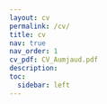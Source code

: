 ```yaml
---
layout: cv
permalink: /cv/
title: cv
nav: true
nav_order: 1
cv_pdf: CV_Aumjaud.pdf
description:
toc:
  sidebar: left
---
```


